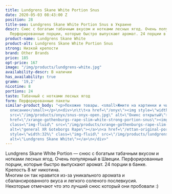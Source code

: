 ```yaml
---
title: Lundgrens Skane White Portion Snus
date: 2020-05-03 08:43:00 Z
position: 28
title-seo: Lundgrens Skane White Portion Snus в Украине
descr: Снюс с богатым табачным вкусом и нотками лесных ягод. Очень популярный в Швеции.
  Перфорированные порции, которые быстро выпускают аромат. 24 порции в банке.
product-name: Lundgrens Skane White
product-alt: Lundgrens Skane White Portion Snus
strong: Низкой крепости
brand: Other Brands
price: 185
opt-price: 167
image: "/img/products/lundgrens-white.jpg"
availability-descr: В наличии
has_availability: true
gramm: '19,2'
nicotine: 8
portions: 24
taste: Табачный с нотками лесных ягод
form: Перфорированные пакеты
similar-product_body: "<p>Похожие товары. <small>Жмите на картинки и читайте полное
  описание</small></p>\n<div>\n\t\t<a href=\"/onyx\"><img style=\"width:32%\" class=\"img-fluid\"
  src=\"/img/products/onyx/snus-onyx-open.jpg\" alt=\"Оникс открытый\"></a>\n\t\t<a
  href=\"/xrange-gothenburgs-rape-slim-white-strong-portion-snus\"><img style=\"width:32%\"
  class=\"img-fluid\" src=\"/img/products/xrange-gothenburgs-rape-slim-white-strong-snus.jpg\"
  alt=\"general XR Goteborgs Rape\"></a>\n<a href=\"/ettan-original-portion\"><img
  style=\"width:32%\" class=\"img-fluid\" src=\"/img/products/lundgrens-white.jpg\"
  alt=\"Lundgrens Skane White\"></a>\n</div>"
---
```


Lundgrens Skane White Portion — cнюс с богатым табачным вкусом и нотками лесных ягод. Очень популярный в Швеции. Перфорированные порции, которые быстро выпускают аромат. 24 порции в банке. Крепость 8 мг никотина.<br>
Многим он так нравится из-за уникального аромата и сбалансированного вкуса и легкого соленого послевкусия.<br>
Некоторые отмечают что это лучший снюс который они пробовали :)